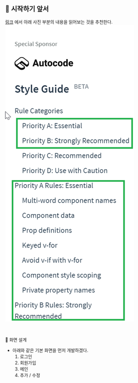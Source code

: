 📌 시작하기 앞서
-
[링크](https://vuejs.org/v2/style-guide/) 에서 아래 사진 부분의 내용을 읽어보는 것을 추천한다.
![이미지](./img/1_12.png)


<br/>

📌 화면 설계
* 아래와 같은 기본 화면을 먼저 개발하겠다.
    1. 로그인
    2. 회원가입
    3. 메인
    4. 추가 / 수정
    
